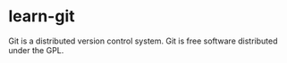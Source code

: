 # learn-git

Git is a distributed version control system.
Git is free software distributed under the GPL.
